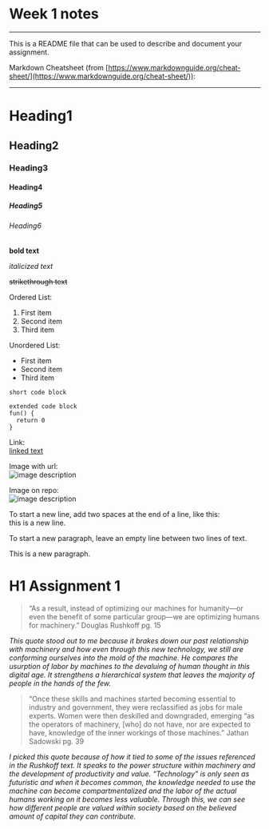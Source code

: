 # Week 1 notes

---

This is a README file that can be used to describe and document your assignment.

Markdown Cheatsheet (from [https://www.markdownguide.org/cheat-sheet/](https://www.markdownguide.org/cheat-sheet/)):

---

# Heading1
## Heading2
### Heading3
#### Heading4
##### Heading5
###### Heading6

**bold text**

*italicized text*

~~strikethrough text~~

Ordered List:
1. First item
2. Second item
3. Third item

Unordered List:
- First item
- Second item
- Third item

`short code block`

```
extended code block
fun() {
  return 0
}
```

Link:  
[linked text](https://www.example.com)


Image with url:  
![image description](https://dm-gy-6063-2024f-b.github.io/assets/homework/02/clark-espaco-modulado-00.jpg)


Image on repo:  
![image description](./file-name.jpg)


To start a new line, add two spaces at the end of a line, like this:  
this is a new line.


To start a new paragraph, leave an empty line between two lines of text.

This is a new paragraph.

# H1 Assignment 1

>  “As a result, instead of optimizing our machines for humanity—or even the benefit of some particular group—we are optimizing humans for machinery.” Douglas Rushkoff pg. 15

*This quote stood out to me because it brakes down our past relationship with machinery and how even through this new technology, we still are conforming ourselves into the mold of the machine. He compares the usurption of labor by machines to the devaluing of human thought in this digital age. It strengthens a hierarchical system that leaves the majority of people in the hands of the few.* 

> “Once these skills and machines started becoming essential to industry and government, they were reclassified as jobs for male experts. Women  were  then  deskilled  and  downgraded,  emerging  “as  the operators of machinery, [who] do not have, nor are expected to have, knowledge of the inner workings of those machines.” Jathan Sadowski pg. 39

*I picked this quote because of how it tied to some of the issues referenced in the Rushkoff text. It speaks to the power structure within machinery and the development of productivity and value. “Technology” is only seen as futuristic and when it becomes common, the knowledge needed to use the machine can become compartmentalized and the labor of the actual humans working on it becomes less valuable. Through this, we can see how different people are valued within society based on the believed amount of capital they can contribute.*

